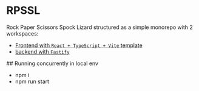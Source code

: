 # RPSSL

Rock Paper Scissors Spock Lizard structured as a simple monorepo with 2 workspaces:

- [Frontend with `React + TypeScript + Vite` template](./frontend/README.md)
- [backend with `Fastify`](./backend/README.md)

## Running concurrently in local env

- npm i
- npm run start
